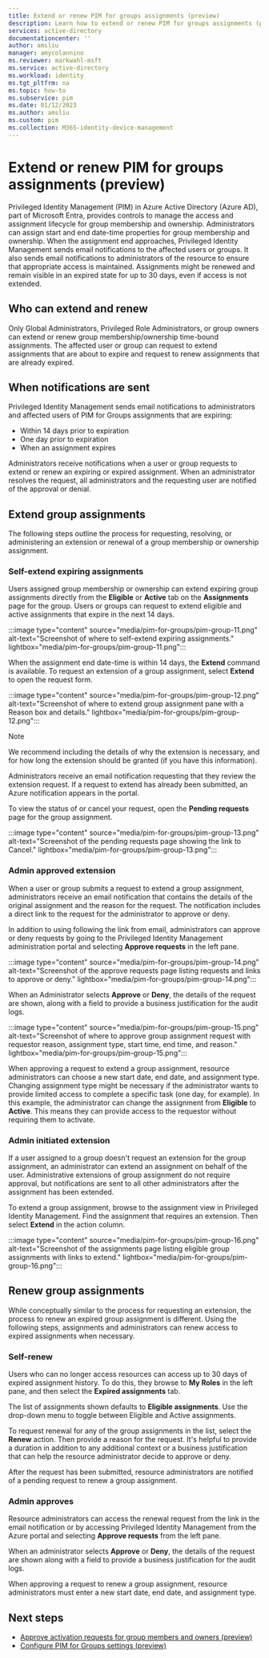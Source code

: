 ```yaml
---
title: Extend or renew PIM for groups assignments (preview)
description: Learn how to extend or renew PIM for groups assignments (preview).
services: active-directory
documentationcenter: ''
author: amsliu
manager: amycolannino
ms.reviewer: markwahl-msft
ms.service: active-directory
ms.workload: identity
ms.tgt_pltfrm: na
ms.topic: how-to
ms.subservice: pim
ms.date: 01/12/2023
ms.author: amsliu
ms.custom: pim
ms.collection: M365-identity-device-management
---
```


# Extend or renew PIM for groups assignments (preview)

Privileged Identity Management (PIM) in Azure Active Directory (Azure AD), part of Microsoft Entra, provides controls to manage the access and assignment lifecycle for group membership and ownership. Administrators can assign start and end date-time properties for group membership and ownership. When the assignment end approaches, Privileged Identity Management sends email notifications to the affected users or groups. It also sends email notifications to administrators of the resource to ensure that appropriate access is maintained. Assignments might be renewed and remain visible in an expired state for up to 30 days, even if access is not extended.

## Who can extend and renew

Only Global Administrators, Privileged Role Administrators, or group owners can extend or renew group membership/ownership time-bound assignments. The affected user or group can request to extend assignments that are about to expire and request to renew assignments that are already expired.

## When notifications are sent

Privileged Identity Management sends email notifications to administrators and affected users of PIM for Groups assignments that are expiring:

- Within 14 days prior to expiration
- One day prior to expiration
- When an assignment expires

Administrators receive notifications when a user or group requests to extend or renew an expiring or expired assignment. When an administrator resolves the request, all administrators and the requesting user are notified of the approval or denial.

## Extend group assignments

The following steps outline the process for requesting, resolving, or administering an extension or renewal of a group membership or ownership assignment.

### Self-extend expiring assignments

Users assigned group membership or ownership can extend expiring group assignments directly from the **Eligible** or **Active** tab on the **Assignments** page for the group. Users or groups can request to extend eligible and active assignments that expire in the next 14 days.

:::image type="content" source="media/pim-for-groups/pim-group-11.png" alt-text="Screenshot of where to self-extend expiring assignments." lightbox="media/pim-for-groups/pim-group-11.png":::

When the assignment end date-time is within 14 days, the **Extend** command is available. To request an extension of a group assignment, select **Extend** to open the request form.

:::image type="content" source="media/pim-for-groups/pim-group-12.png" alt-text="Screenshot of where to extend group assignment pane with a Reason box and details." lightbox="media/pim-for-groups/pim-group-12.png":::

>[!NOTE]
>We recommend including the details of why the extension is necessary, and for how long the extension should be granted (if you have this information).

Administrators receive an email notification requesting that they review the extension request. If a request to extend has already been submitted, an Azure notification appears in the portal.

To view the status of or cancel your request, open the **Pending requests** page for the group assignment.

:::image type="content" source="media/pim-for-groups/pim-group-13.png" alt-text="Screenshot of the pending requests page showing the link to Cancel." lightbox="media/pim-for-groups/pim-group-13.png":::

### Admin approved extension

When a user or group submits a request to extend a group assignment, administrators receive an email notification that contains the details of the original assignment and the reason for the request. The notification includes a direct link to the request for the administrator to approve or deny.

In addition to using following the link from email, administrators can approve or deny requests by going to the Privileged Identity Management administration portal and selecting **Approve requests** in the left pane.

:::image type="content" source="media/pim-for-groups/pim-group-14.png" alt-text="Screenshot of the approve requests page listing requests and links to approve or deny." lightbox="media/pim-for-groups/pim-group-14.png":::

When an Administrator selects **Approve** or **Deny**, the details of the request are shown, along with a field to provide a business justification for the audit logs.

:::image type="content" source="media/pim-for-groups/pim-group-15.png" alt-text="Screenshot of where to approve group assignment request with requestor reason, assignment type, start time, end time, and reason." lightbox="media/pim-for-groups/pim-group-15.png":::

When approving a request to extend a group assignment, resource administrators can choose a new start date, end date, and assignment type. Changing assignment type might be necessary if the administrator wants to provide limited access to complete a specific task (one day, for example). In this example, the administrator can change the assignment from **Eligible** to **Active**. This means they can provide access to the requestor without requiring them to activate.

### Admin initiated extension

If a user assigned to a group doesn't request an extension for the group assignment, an administrator can extend an assignment on behalf of the user. Administrative extensions of group assignment do not require approval, but notifications are sent to all other administrators after the assignment has been extended.

To extend a group assignment, browse to the assignment view in Privileged Identity Management. Find the assignment that requires an extension. Then select **Extend** in the action column.

:::image type="content" source="media/pim-for-groups/pim-group-16.png" alt-text="Screenshot of the assignments page listing eligible group assignments with links to extend." lightbox="media/pim-for-groups/pim-group-16.png":::

## Renew group assignments

While conceptually similar to the process for requesting an extension, the process to renew an expired group assignment is different. Using the following steps, assignments and administrators can renew access to expired assignments when necessary.

### Self-renew

Users who can no longer access resources can access up to 30 days of expired assignment history. To do this, they browse to **My Roles** in the left pane, and then select the **Expired assignments** tab.

The list of assignments shown defaults to **Eligible assignments**. Use the drop-down menu to toggle between Eligible and Active assignments.

To request renewal for any of the group assignments in the list, select the **Renew** action. Then provide a reason for the request. It's helpful to provide a duration in addition to any additional context or a business justification that can help the resource administrator decide to approve or deny.

After the request has been submitted, resource administrators are notified of a pending request to renew a group assignment.

### Admin approves

Resource administrators can access the renewal request from the link in the email notification or by accessing Privileged Identity Management from the Azure portal and selecting **Approve requests** from the left pane.

When an administrator selects **Approve** or **Deny**, the details of the request are shown along with a field to provide a business justification for the audit logs.

When approving a request to renew a group assignment, resource administrators must enter a new start date, end date, and assignment type.

## Next steps

- [Approve activation requests for group members and owners (preview)](groups-approval-workflow.md)
- [Configure PIM for Groups settings (preview)](groups-role-settings.md)

